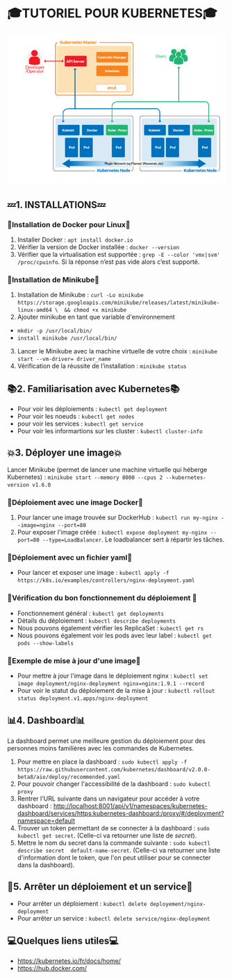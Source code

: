# :mortar_board:**TUTORIEL POUR KUBERNETES**:mortar_board:
![](/KubernetesDockerpic2.png)
## :zzz:**1. INSTALLATIONS**:zzz:

### :whale2:**Installation de Docker pour Linux**:whale2:
1. Installer Docker : `apt install docker.io`
2. Vérifier la version de Docker installée : ` docker --version `
3. Vérifier que la virtualisation est supportée : ` grep -E --color 'vmx|svm' /proc/cpuinfo `. Si la réponse n’est pas vide alors c’est supporté.

### :game_die:**Installation de Minikube**:game_die:
1. Installation de Minikube : ` curl -Lo minikube https://storage.googleapis.com/minikube/releases/latest/minikube-linux-amd64 \  && chmod +x minikube `
2. Ajouter minikube en tant que variable d'environnement
* ` mkdir -p /usr/local/bin/ `
* ` install minikube /usr/local/bin/ `
3. Lancer le Minikube avec la machine virtuelle de votre choix : ` minikube start --vm-driver= driver_name   `
4. Vérification de la réussite de l’installation : ` minikube status `

## :books:**2. Familiarisation avec Kubernetes**:books:

* Pour voir les déploiements : ` kubectl get deployment `
* Pour voir les noeuds : ` kubectl get nodes `
* pour voir les services : ` kubectl get service `
* Pour voir les informartions sur les cluster : ` kubectl cluster-info `

## :boom:**3. Déployer une image**:boom:

Lancer Minikube (permet de lancer une machine virtuelle qui héberge Kubernetes) : ` minikube start --memory 8000 --cpus 2 --kubernetes-version v1.6.0 `

### :whale2:**Déploiement avec une image Docker**:whale2:	
1. Pour lancer une image trouvée sur DockerHub : ` kubectl run my-nginx --image=nginx --port=80 `
2. Pour exposer l'image créée : ` kubectl expose deployment my-nginx --port=80 --type=LoadBalancer `. Le loadbalancer sert à répartir les tâches.

### :pencil:**Déploiement avec un fichier yaml**:pencil:
* Pour lancer et exposer une image : ` kubectl apply -f https://k8s.io/examples/controllers/nginx-deployment.yaml `

### :crystal_ball:**Vérification du bon fonctionnement du déploiement** :crystal_ball:
* Fonctionnement général : ` kubectl get deployments `
* Détails du déploiement : ` kubectl describe deployments `
* Nous pouvons également vérifier les ReplicaSet : ` kubectl get rs `
* Nous pouvons également voir les pods avec leur label : ` kubectl get pods --show-labels `

### :arrows_counterclockwise:**Exemple de mise à jour d'une image**:arrows_counterclockwise:
* Pour mettre à jour l'image dans le déploiement nginx : ` kubectl set image deployment/nginx-deployment nginx=nginx:1.9.1 --record `
* Pour voir le statut du déploiement de la mise à jour : ` kubectl rollout status deployment.v1.apps/nginx-deployment `

## :bar_chart:**4. Dashboard**:bar_chart:
La dashboard permet une meilleure gestion du déploiement pour des personnes moins familières avec les commandes de Kubernetes.
1. Pour mettre en place la dashboard : ` sudo kubectl apply -f https://raw.githubusercontent.com/kubernetes/dashboard/v2.0.0-beta8/aio/deploy/recommended.yaml `
2. Pour pouvoir changer l'accessibilité de la dashboard : ` sudo kubectl proxy ` 
3. Rentrer l'URL suivante dans un navigateur pour accéder à votre dashboard : [http://localhost:8001/api/v1/namespaces/kubernetes-dashboard/services/https:kubernetes-dashboard:/proxy/#/deployment?namespace=default](http://localhost:8001/api/v1/namespaces/kubernetes-dashboard/services/https:kubernetes-dashboard:/proxy/#/deployment?namespace=default)
4. Trouver un token permettant de se connecter à la dashboard : ` sudo kubectl get secret `. (Celle-ci va retourner une liste de *secret*). 
5. Mettre le nom du secret dans la commande suivante : ` sudo kubectl describe secret  default-name-secret `. (Celle-ci va retourner une liste d'information dont le token, que l'on peut utiliser pour se connecter dans la dashboard).

## :checkered_flag:**5. Arrêter un déploiement et un service**:checkered_flag:
* Pour arrêter un déploiement : ` kubectl delete deployement/nginx-deployment `
* Pour arrêter un service : ` kubectl delete service/nginx-deployment `

## :computer:**Quelques liens utiles**:computer:
* https://kubernetes.io/fr/docs/home/
* https://hub.docker.com/ 
